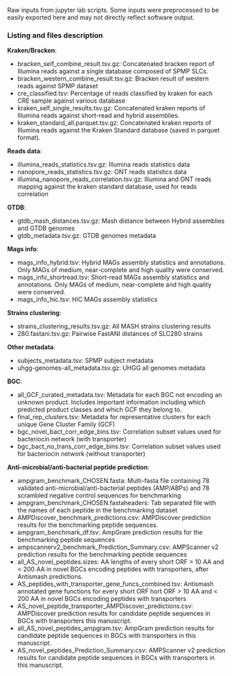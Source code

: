 Raw inputs from jupyter lab scripts. Some inputs were preprocessed to be easily exported here and may not directly reflect software output.

### Listing and files description

**Kraken/Bracken**:
* bracken_self_combine_result.tsv.gz: Concatenated bracken report of Illumina reads against a single database composed of SPMP SLCs.
* bracken_western_combine_result.tsv.gz: Bracken result of western reads against SPMP dataset
* cre_classified.tsv: Percentage of reads classified by kraken for each CRE sample against various database
* kraken_self_single_results.tsv.gz: Concatenated kraken reports of Illumina reads against short-read and hybrid assemblies. 
* kraken_standard_all.parquet.tsv.gz: Concatenated kraken reports of Illumina reads against the Kraken Standard database (saved in parquet format).

**Reads data**:
* illumina_reads_statistics.tsv.gz: Illumina reads statistics data
* nanopore_reads_statistics.tsv.gz: ONT reads statistics data
* illumina_nanopore_reads_correlation.tsv.gz: Illumina and ONT reads mapping against the kraken standard database, used for reads correlation

**GTDB**:
* gtdb_mash_distances.tsv.gz: Mash distance between Hybrid assemblies and GTDB genomes
* gtdb_metadata.tsv.gz: GTDB genomes metadata

**Mags info**:
* mags_info_hybrid.tsv: Hybrid MAGs assembly statistics and annotations. Only MAGs of medium, near-complete and high quality were conserved.
* mags_info_shortread.tsv: Short-read MAGs assembly statistics and annotations. Only MAGs of medium, near-complete and high quality were conserved.
* mags_info_hic.tsv: HiC MAGs assembly statistics

**Strains clustering**:
* strains_clustering_results.tsv.gz: All MASH strains clustering results
* 280.fastani.tsv.gz: Pairwise FastANI distances of SLC280 strains

**Other metadata**:
* subjects_metadata.tsv: SPMP subject metadata
* uhgg-genomes-all_metadata.tsv.gz: UHGG all genomes metadata

**BGC**:
* all_GCF_curated_metadata.tsv: Metadata for each BGC not encoding an unknown product. Includes important information including which predicted product classes and which GCF they belong to. 
* final_rep_clusters.tsv: Metadata for representative clusters for each unique Gene Cluster Family (GCF)
* bgc_novel_bact_corr_edge_bins.tsv: Correlation subset values used for bacteriocin network (with transporter)
* bgc_bact_no_trans_corr_edge_bins.tsv: Correlation subset values used for bacteriocin network (without transporter)

**Anti-microbial/anti-bacterial peptide prediction**:
* ampgram_benchmark_CHOSEN.fasta: Multi-fasta file containing 78 validated anti-microbial/anti-bacterial peptides (AMP/ABPs) and 78 scrambled negative control sequences for benchmarking
* ampgram_benchmark_CHOSEN.fastaheaders: Tab separated file with the names of each peptide in the benchmarking dataset
* AMPDiscover_benchmark_predictions.csv: AMPDiscover prediction results for the benchmarking peptide sequences.
* ampgram_benchmark_df.tsv: AmpGram prediction results for the benchmarking peptide sequences
* ampscannerv2_benchmark_Prediction_Summary.csv: AMPScanner v2 prediction results for the benchmarking peptide sequences
* all_AS_novel_peptides.sizes: AA lengths of every short ORF > 10 AA and < 200 AA in novel BGCs encoding peptides with transporters, after Antismash predictions.
* AS_peptides_with_transporter_gene_funcs_combined.tsv: Antismash annotated gene functions for every short ORF hort ORF > 10 AA and < 200 AA in novel BGCs encoding peptides with transporters
* AS_novel_peptide_transporter_AMPDiscover_predictions.csv: AMPDiscover prediction results for candidate peptide sequences in BGCs with transporters this manuscript.
* all_AS_novel_peptides_ampgram.tsv: AmpGram prediction results for candidate peptide sequences in BGCs with transporters in this manuscript.
* AS_novel_peptides_Prediction_Summary.csv: AMPScanner v2 prediction results for candidate peptide sequences in BGCs with transporters in this manuscript.
